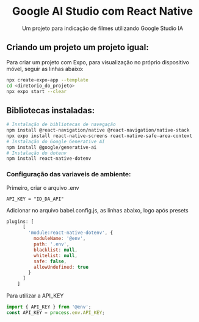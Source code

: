 <div align='center'>
<h1> Google AI Studio com React Native </h1>
Um projeto para indicação de filmes utilizando Google Studio IA

</div>

## Criando um projeto um projeto igual:
Para criar um projeto com Expo, para visualização no próprio dispositivo móvel, seguir as linhas abaixo:
~~~bash
npx create-expo-app --template
cd <diretorio_do_projeto>
npx expo start --clear
~~~

## Bibliotecas instaladas:
~~~ bash
# Instalação de bibliotecas de navegação
npm install @react-navigation/native @react-navigation/native-stack 
npx expo install react-native-screens react-native-safe-area-context
# Instalação do Google Generative AI
npm install @google/generative-ai
# Instalação do dotenv
npm install react-native-dotenv
~~~

### Configuração das variaveis de ambiente:
Primeiro, criar o arquivo .env
~~~ .env
API_KEY = "ID_DA_API"
~~~

Adicionar no arquivo babel.config.js, as linhas abaixo, logo após presets
~~~ javascript
plugins: [
      [
        'module:react-native-dotenv', {
          moduleName: '@env', 
          path: '.env',
          blacklist: null,
          whitelist: null,
          safe: false,
          allowUndefined: true 
        }
      ]
    ]
~~~

Para utilizar a API_KEY
~~~ javascript
import { API_KEY } from '@env';
const API_KEY = process.env.API_KEY;
~~~
